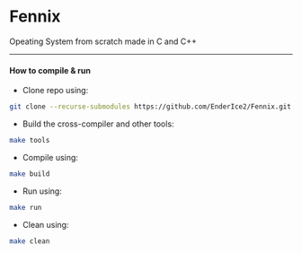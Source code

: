 # Fennix

Opeating System from scratch made in C and C++

---

#### How to compile & run

- Clone repo using:
```bash
git clone --recurse-submodules https://github.com/EnderIce2/Fennix.git
```

- Build the cross-compiler and other tools:
```bash
make tools
```

- Compile using:
```bash
make build
```

- Run using:
```bash
make run
```

- Clean using:
```bash
make clean
```
